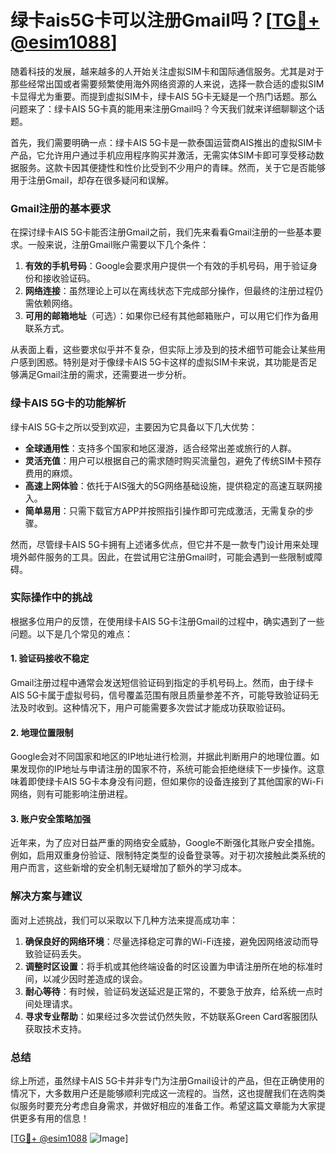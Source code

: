 # 绿卡ais5G卡可以注册Gmail吗？[[TG💪+ @esim1088](https://t.me/s/esim1088)]

随着科技的发展，越来越多的人开始关注虚拟SIM卡和国际通信服务。尤其是对于那些经常出国或者需要频繁使用海外网络资源的人来说，选择一款合适的虚拟SIM卡显得尤为重要。而提到虚拟SIM卡，绿卡AIS 5G卡无疑是一个热门话题。那么问题来了：绿卡AIS 5G卡真的能用来注册Gmail吗？今天我们就来详细聊聊这个话题。

首先，我们需要明确一点：绿卡AIS 5G卡是一款泰国运营商AIS推出的虚拟SIM卡产品，它允许用户通过手机应用程序购买并激活，无需实体SIM卡即可享受移动数据服务。这款卡因其便捷性和性价比受到不少用户的青睐。然而，关于它是否能够用于注册Gmail，却存在很多疑问和误解。

### Gmail注册的基本要求

在探讨绿卡AIS 5G卡能否注册Gmail之前，我们先来看看Gmail注册的一些基本要求。一般来说，注册Gmail账户需要以下几个条件：

1. **有效的手机号码**：Google会要求用户提供一个有效的手机号码，用于验证身份和接收验证码。
2. **网络连接**：虽然理论上可以在离线状态下完成部分操作，但最终的注册过程仍需依赖网络。
3. **可用的邮箱地址**（可选）：如果你已经有其他邮箱账户，可以用它们作为备用联系方式。

从表面上看，这些要求似乎并不复杂，但实际上涉及到的技术细节可能会让某些用户感到困惑。特别是对于像绿卡AIS 5G卡这样的虚拟SIM卡来说，其功能是否足够满足Gmail注册的需求，还需要进一步分析。

### 绿卡AIS 5G卡的功能解析

绿卡AIS 5G卡之所以受到欢迎，主要因为它具备以下几大优势：

- **全球通用性**：支持多个国家和地区漫游，适合经常出差或旅行的人群。
- **灵活充值**：用户可以根据自己的需求随时购买流量包，避免了传统SIM卡预存费用的麻烦。
- **高速上网体验**：依托于AIS强大的5G网络基础设施，提供稳定的高速互联网接入。
- **简单易用**：只需下载官方APP并按照指引操作即可完成激活，无需复杂的步骤。

然而，尽管绿卡AIS 5G卡拥有上述诸多优点，但它并不是一款专门设计用来处理境外邮件服务的工具。因此，在尝试用它注册Gmail时，可能会遇到一些限制或障碍。

### 实际操作中的挑战

根据多位用户的反馈，在使用绿卡AIS 5G卡注册Gmail的过程中，确实遇到了一些问题。以下是几个常见的难点：

#### 1. 验证码接收不稳定
Gmail注册过程中通常会发送短信验证码到指定的手机号码上。然而，由于绿卡AIS 5G卡属于虚拟号码，信号覆盖范围有限且质量参差不齐，可能导致验证码无法及时收到。这种情况下，用户可能需要多次尝试才能成功获取验证码。

#### 2. 地理位置限制
Google会对不同国家和地区的IP地址进行检测，并据此判断用户的地理位置。如果发现你的IP地址与申请注册的国家不符，系统可能会拒绝继续下一步操作。这意味着即使绿卡AIS 5G卡本身没有问题，但如果你的设备连接到了其他国家的Wi-Fi网络，则有可能影响注册进程。

#### 3. 账户安全策略加强
近年来，为了应对日益严重的网络安全威胁，Google不断强化其账户安全措施。例如，启用双重身份验证、限制特定类型的设备登录等。对于初次接触此类系统的用户而言，这些新增的安全机制无疑增加了额外的学习成本。

### 解决方案与建议

面对上述挑战，我们可以采取以下几种方法来提高成功率：

1. **确保良好的网络环境**：尽量选择稳定可靠的Wi-Fi连接，避免因网络波动而导致验证码丢失。
2. **调整时区设置**：将手机或其他终端设备的时区设置为申请注册所在地的标准时间，以减少因时差造成的误会。
3. **耐心等待**：有时候，验证码发送延迟是正常的，不要急于放弃，给系统一点时间处理请求。
4. **寻求专业帮助**：如果经过多次尝试仍然失败，不妨联系Green Card客服团队获取技术支持。

### 总结

综上所述，虽然绿卡AIS 5G卡并非专门为注册Gmail设计的产品，但在正确使用的情况下，大多数用户还是能够顺利完成这一流程的。当然，这也提醒我们在选购类似服务时要充分考虑自身需求，并做好相应的准备工作。希望这篇文章能为大家提供更多有用的信息！

[[TG💪+ @esim1088](https://t.me/s/esim1088) ![Image](https://i.postimg.cc/4NQfJmqS/Snipaste-2025-05-13-00-14-12.png)]